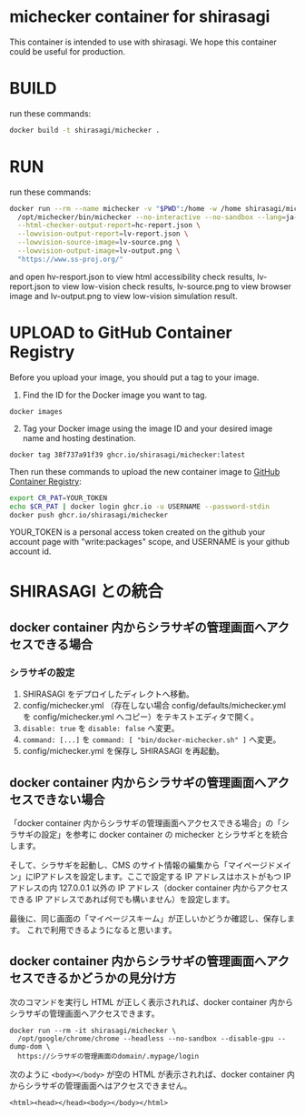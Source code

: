michecker container for shirasagi
====

This container is intended to use with shirasagi.
We hope this container could be useful for production.

# BUILD

run these commands:

~~~bash
docker build -t shirasagi/michecker .
~~~

# RUN

run these commands:

~~~bash
docker run --rm --name michecker -v "$PWD":/home -w /home shirasagi/michecker \
  /opt/michecker/bin/michecker --no-interactive --no-sandbox --lang=ja-JP \
  --html-checker-output-report=hc-report.json \
  --lowvision-output-report=lv-report.json \
  --lowvision-source-image=lv-source.png \
  --lowvision-output-image=lv-output.png \
  "https://www.ss-proj.org/"
~~~

and open hv-resport.json to view html accessibility check results,
lv-report.json to view low-vision check results,
lv-source.png to view browser image
and lv-output.png to view low-vision simulation result.

# UPLOAD to GitHub Container Registry

Before you upload your image, you should put a tag to your image.

1. Find the ID for the Docker image you want to tag.
  ~~~
  docker images
  ~~~
2. Tag your Docker image using the image ID and your desired image name and hosting destination.
  ~~~
  docker tag 38f737a91f39 ghcr.io/shirasagi/michecker:latest
  ~~~

Then run these commands to upload the new container image to [GitHub Container Registry](https://github.com/orgs/shirasagi/packages):

~~~bash
export CR_PAT=YOUR_TOKEN
echo $CR_PAT | docker login ghcr.io -u USERNAME --password-stdin
docker push ghcr.io/shirasagi/michecker
~~~

YOUR_TOKEN is a personal access token created on the github your account page with "write:packages" scope, and USERNAME is your github account id.

# SHIRASAGI との統合

## docker container 内からシラサギの管理画面へアクセスできる場合

### シラサギの設定

1. SHIRASAGI をデプロイしたディレクトへ移動。
2. config/michecker.yml （存在しない場合 config/defaults/michecker.yml を config/michecker.yml へコピー）をテキストエディタで開く。
3. `disable: true` を `disable: false` へ変更。
4. `command: [...]` を `command: [ "bin/docker-michecker.sh" ]` へ変更。
5. config/michecker.yml を保存し SHIRASAGI を再起動。

## docker container 内からシラサギの管理画面へアクセスできない場合

「docker container 内からシラサギの管理画面へアクセスできる場合」の「シラサギの設定」を参考に docker container の michecker とシラサギとを統合します。

そして、シラサギを起動し、CMS のサイト情報の編集から「マイページドメイン」にIPアドレスを設定します。ここで設定する IP アドレスはホストがもつ IP アドレスの内 127.0.0.1 以外の IP アドレス（docker container 内からアクセスできる IP アドレスであれば何でも構いません）を設定します。

最後に、同じ画面の「マイページスキーム」が正しいかどうか確認し、保存します。
これで利用できるようになると思います。

## docker container 内からシラサギの管理画面へアクセスできるかどうかの見分け方

次のコマンドを実行し HTML が正しく表示されれば、docker container 内からシラサギの管理画面へアクセスできます。

~~~
docker run --rm -it shirasagi/michecker \
  /opt/google/chrome/chrome --headless --no-sandbox --disable-gpu --dump-dom \
  https://シラサギの管理画面のdomain/.mypage/login
~~~

次のように `<body></body>` が空の HTML が表示されれば、docker container 内からシラサギの管理画面へはアクセスできません。

~~~
<html><head></head><body></body></html>
~~~
